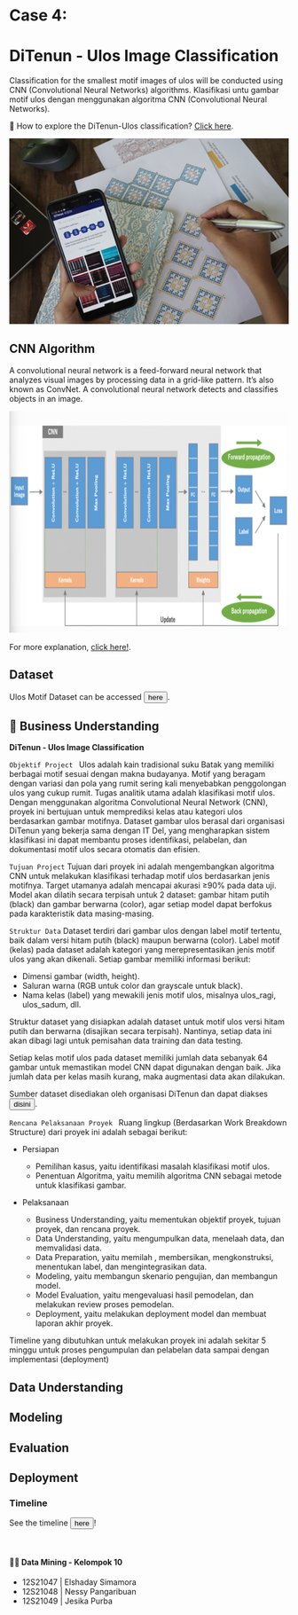 # Case 4: 
# DiTenun - Ulos Image Classification 
Classification for the smallest motif images of ulos will be conducted using CNN (Convolutional Neural Networks) algorithms.
Klasifikasi untu gambar motif ulos dengan menggunakan algoritma CNN (Convolutional Neural Networks).

🚀 How to explore the DiTenun-Ulos classification? [Click here](). 

<div align="center">
  <img src="Picture/DiTenun.png" alt="DiTenun Logo" width="800"/>
</div>

## CNN Algorithm
A convolutional neural network is a feed-forward neural network that analyzes visual images by processing data in a grid-like pattern. It’s also known as ConvNet. A convolutional neural network detects and classifies objects in an image.

<div align="center">
 <img src="Picture/CNN overview.png" height="400" width="800"/>
</div>

For more explanation, [click here!](https://insightsimaging.springeropen.com/articles/10.1007/s13244-018-0639-9). 

## Dataset
Ulos Motif Dataset can be accessed <a
    href="Dataset"> <button>here</button></a>.

## 📑 Business Understanding
**DiTenun - Ulos Image Classification**

`Objektif Project `
Ulos adalah kain tradisional suku Batak yang memiliki berbagai motif sesuai dengan makna budayanya. Motif yang beragam dengan variasi dan pola yang rumit sering kali menyebabkan penggolongan ulos yang cukup rumit. Tugas analitik utama adalah klasifikasi motif ulos. Dengan menggunakan algoritma Convolutional Neural Network (CNN), proyek ini bertujuan untuk memprediksi kelas atau kategori ulos berdasarkan gambar motifnya. Dataset gambar ulos berasal dari organisasi DiTenun yang bekerja sama dengan IT Del, yang mengharapkan sistem klasifikasi ini dapat membantu proses identifikasi, pelabelan, dan dokumentasi motif ulos secara otomatis dan efisien.

`Tujuan Project`
Tujuan dari proyek ini adalah mengembangkan algoritma CNN untuk melakukan klasifikasi terhadap motif ulos berdasarkan jenis motifnya. Target utamanya adalah mencapai akurasi ≥90% pada data uji. Model akan dilatih secara terpisah untuk 2 dataset: gambar hitam putih (black) dan gambar berwarna (color), agar setiap model dapat berfokus pada karakteristik data masing-masing.

`Struktur Data`
Dataset terdiri dari gambar ulos dengan label motif tertentu, baik dalam versi hitam putih (black) maupun berwarna (color). Label motif (kelas) pada dataset adalah kategori yang merepresentasikan jenis motif ulos yang akan dikenali.
Setiap gambar memiliki informasi berikut:
- Dimensi gambar (width, height).
- Saluran warna (RGB untuk color dan grayscale untuk black).
- Nama kelas (label) yang mewakili jenis motif ulos, misalnya ulos_ragi, ulos_sadum, dll.

Struktur dataset yang disiapkan adalah dataset untuk motif ulos versi hitam putih dan berwarna (disajikan secara terpisah). Nantinya, setiap data ini akan dibagi lagi untuk pemisahan data training dan data testing. 

Setiap kelas motif  ulos pada dataset memiliki jumlah data sebanyak 64 gambar untuk memastikan model CNN dapat digunakan dengan baik. Jika jumlah data per kelas masih kurang, maka augmentasi data akan dilakukan. 

Sumber dataset disediakan oleh organisasi DiTenun dan dapat diakses <a
    href="Dataset"> <button>disini</button></a>.

`Rencana Pelaksanaan Proyek `
Ruang lingkup (Berdasarkan Work Breakdown Structure) dari proyek ini adalah sebagai berikut:
* Persiapan
  - Pemilihan kasus, yaitu identifikasi masalah klasifikasi motif ulos.
  - Penentuan Algoritma, yaitu memilih algoritma CNN sebagai metode untuk klasifikasi gambar.
    
* Pelaksanaan
  - Business Understanding, yaitu mementukan objektif proyek, tujuan proyek, dan rencana proyek.
  - Data Understanding, yaitu mengumpulkan data, menelaah data, dan memvalidasi data.
  - Data Preparation, yaitu memilah , membersikan, mengkonstruksi, menentukan label, dan mengintegrasikan data.
  - Modeling, yaitu membangun skenario pengujian, dan membangun model.
  - Model Evaluation, yaitu mengevaluasi hasil pemodelan, dan melakukan review proses pemodelan.
  - Deployment, yaitu melakukan deployment model dan membuat laporan akhir proyek.

Timeline yang dibutuhkan untuk melakukan proyek ini adalah sekitar 5 minggu untuk proses pengumpulan dan pelabelan data sampai dengan implementasi (deployment)

## Data Understanding

## Modeling


## Evaluation


## Deployment

### Timeline
See the timeline <a
    href="https://docs.google.com/spreadsheets/d/1VXhPiIWqko85sHdpUdVkVoxPtRhJi3Kr-K-TBdkKMRg/edit?usp=sharing">
    <button>here</button></a>!<br />

<br />

#### 🧞‍♂ Data Mining - Kelompok 10

- 12S21047 | Elshaday Simamora
- 12S21048 | Nessy Pangaribuan
- 12S21049 | Jesika Purba

